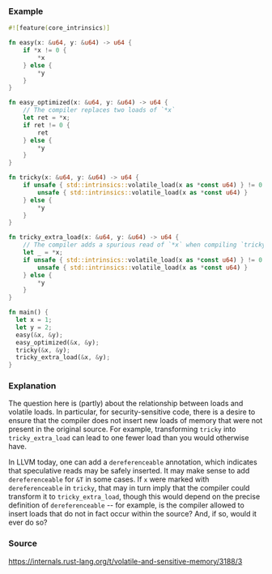 ### Example

```rust
#![feature(core_intrinsics)]

fn easy(x: &u64, y: &u64) -> u64 {
    if *x != 0 {
        *x
    } else {
        *y
    }
}

fn easy_optimized(x: &u64, y: &u64) -> u64 {
    // The compiler replaces two loads of `*x`
    let ret = *x;
    if ret != 0 {
        ret
    } else {
        *y
    }
}

fn tricky(x: &u64, y: &u64) -> u64 {
    if unsafe { std::intrinsics::volatile_load(x as *const u64) } != 0 {
        unsafe { std::intrinsics::volatile_load(x as *const u64) }
    } else {
        *y
    }
}

fn tricky_extra_load(x: &u64, y: &u64) -> u64 {
    // The compiler adds a spurious read of `*x` when compiling `tricky`.
    let _ = *x;
    if unsafe { std::intrinsics::volatile_load(x as *const u64) } != 0 {
        unsafe { std::intrinsics::volatile_load(x as *const u64) }
    } else {
        *y
    }
}

fn main() {
  let x = 1;
  let y = 2;
  easy(&x, &y);
  easy_optimized(&x, &y);
  tricky(&x, &y);
  tricky_extra_load(&x, &y);
}
```

### Explanation

The question here is (partly) about the relationship between loads and
volatile loads. In particular, for security-sensitive code, there is a
desire to ensure that the compiler does not insert new loads of memory
that were not present in the original source. For example,
transforming `tricky` into `tricky_extra_load` can lead to one fewer
load than you would otherwise have.

In LLVM today, one can add a `dereferenceable` annotation, which
indicates that speculative reads may be safely inserted. It may make
sense to add `dereferenceable` for `&T` in some cases. If `x` were
marked with `dereferenceable` in `tricky`, that may in turn imply that
the compiler could transform it to `tricky_extra_load`, though this
would depend on the precise definition of `dereferenceable` -- for
example, is the compiler allowed to insert loads that do not in fact
occur within the source?  And, if so, would it ever do so?

### Source

https://internals.rust-lang.org/t/volatile-and-sensitive-memory/3188/3

